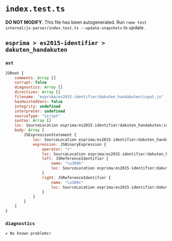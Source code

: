 # `index.test.ts`

**DO NOT MODIFY**. This file has been autogenerated. Run `rome test internal/js-parser/index.test.ts --update-snapshots` to update.

## `esprima > es2015-identifier > dakuten_handakuten`

### `ast`

```javascript
JSRoot {
	comments: Array []
	corrupt: false
	diagnostics: Array []
	directives: Array []
	filename: "esprima/es2015-identifier/dakuten_handakuten/input.js"
	hasHoistedVars: false
	integrity: undefined
	interpreter: undefined
	sourceType: "script"
	syntax: Array []
	loc: SourceLocation esprima/es2015-identifier/dakuten_handakuten/input.js 1:0-2:0
	body: Array [
		JSExpressionStatement {
			loc: SourceLocation esprima/es2015-identifier/dakuten_handakuten/input.js 1:0-1:4
			expression: JSBinaryExpression {
				operator: "+"
				loc: SourceLocation esprima/es2015-identifier/dakuten_handakuten/input.js 1:0-1:4
				left: JSReferenceIdentifier {
					name: "\u309b"
					loc: SourceLocation esprima/es2015-identifier/dakuten_handakuten/input.js 1:0-1:1 (゛)
				}
				right: JSReferenceIdentifier {
					name: "\u309c"
					loc: SourceLocation esprima/es2015-identifier/dakuten_handakuten/input.js 1:3-1:4 (゜)
				}
			}
		}
	]
}
```

### `diagnostics`

```
✔ No known problems!

```
